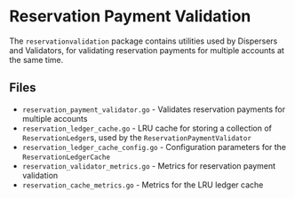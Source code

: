 # Reservation Payment Validation

The `reservationvalidation` package contains utilities used by Dispersers and Validators, for validating reservation
payments for multiple accounts at the same time.

## Files

- `reservation_payment_validator.go` - Validates reservation payments for multiple accounts
- `reservation_ledger_cache.go` - LRU cache for storing a collection of `ReservationLedger`s, used by the
`ReservationPaymentValidator`
- `reservation_ledger_cache_config.go` - Configuration parameters for the `ReservationLedgerCache`
- `reservation_validator_metrics.go` - Metrics for reservation payment validation
- `reservation_cache_metrics.go` - Metrics for the LRU ledger cache
